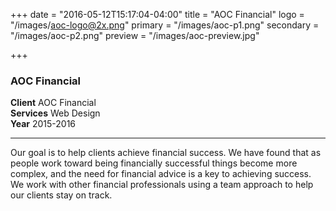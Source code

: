 +++
date = "2016-05-12T15:17:04-04:00"
title = "AOC Financial"
logo = "/images/aoc-logo@2x.png"
primary = "/images/aoc-p1.png"
secondary = "/images/aoc-p2.png"
preview = "/images/aoc-preview.jpg"

+++

### AOC Financial

**Client**  AOC Financial  
**Services**  Web Design  
**Year**  2015-2016

***

Our goal is to help clients achieve financial success. We have found that as people work toward being financially successful things become more complex, and the need for financial advice is a key to achieving success. We work with other financial professionals using a team approach to help our clients stay on track.
